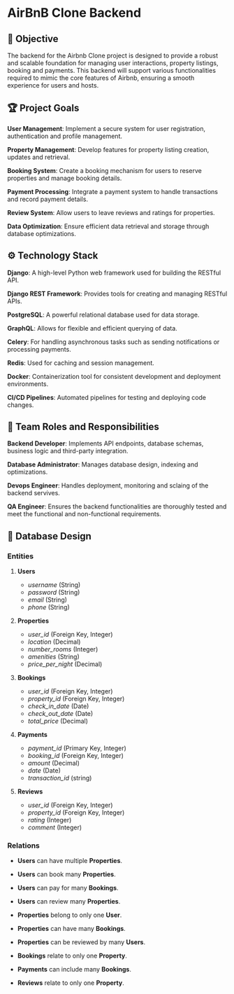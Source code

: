 # AirBnB Clone Backend

## :rocket: Objective

The backend for the Airbnb Clone project is designed to provide a robust and 
scalable foundation for managing user interactions, property listings, booking and payments. This backend will support various functionalities required to 
mimic the core features of Airbnb, ensuring a smooth experience for users and 
hosts.

## :trophy: Project Goals

**User Management**: Implement a secure system for user registration, authentication and profile management.

**Property Management**: Develop features for property listing creation, updates and retrieval.

**Booking System**: Create a booking mechanism for users to reserve properties and manage booking details.

**Payment Processing**: Integrate a payment system to handle transactions and record payment details.

**Review System**: Allow users to leave reviews and ratings for properties.

**Data Optimization**: Ensure efficient data retrieval and storage through database optimizations.

## :gear: Technology Stack

**Django**: A high-level Python web framework used for building the RESTful API.

**Django REST Framework**: Provides tools for creating and managing RESTful APIs.

**PostgreSQL**: A powerful relational database used for data storage.

**GraphQL**: Allows for flexible and efficient querying of data.

**Celery**: For handling asynchronous tasks such as sending notifications or processing payments.

**Redis**: Used for caching and session management.

**Docker**: Containerization tool for consistent development and deployment environments.

**CI/CD Pipelines**: Automated pipelines for testing and deploying code changes.

## :busts_in_silhouette: Team Roles and Responsibilities

**Backend Developer**: Implements API endpoints, database schemas, business logic and third-party integration.

**Database Administrator**: Manages database design, indexing and optimizations.

**Devops Engineer**: Handles deployment, monitoring and sclaing of the backend servives.

**QA Engineer**: Ensures the backend functionalities are thoroughly tested and meet the functional and non-functional requirements.

## :memo: Database Design

### Entities

1. **Users**
   * *username* (String)
   * *password* (String)
   * *email* (String)
   * *phone* (String)
   
2. **Properties**
   * *user_id* (Foreign Key, Integer)
   * *location* (Decimal)
   * *number_rooms* (Integer)
   * *amenities* (String)
   * *price_per_night* (Decimal)
   
3. **Bookings**
   * *user_id* (Foreign Key, Integer)
   * *property_id* (Foreign Key, Integer)
   * *check_in_date* (Date)
   * *check_out_date* (Date)
   * *total_price* (Decimal)
   
4. **Payments**
   * *payment_id* (Primary Key, Integer)
   * *booking_id* (Foreign Key, Integer)
   * *amount* (Decimal)
   * *date* (Date)
   * *transaction_id* (string)
   
5. **Reviews**
   * *user_id* (Foreign Key, Integer)
   * *property_id* (Foreign Key, Integer)
   * *rating* (Integer)
   * *comment* (Integer)

### Relations

* **Users** can have multiple **Properties**.
* **Users** can book many **Properties**.
* **Users** can pay for many **Bookings**.
* **Users** can review many **Properties**.

* **Properties** belong to only one **User**.
* **Properties** can have many **Bookings**.
* **Properties** can be reviewed by many **Users**.

* **Bookings** relate to only one **Property**.

* **Payments** can include many **Bookings**.

* **Reviews** relate to only one **Property**.

## 
